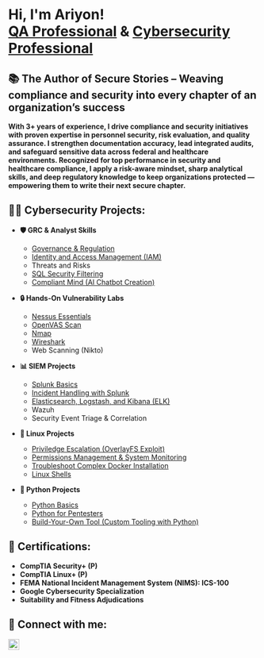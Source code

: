 <h1>Hi, I'm Ariyon! <br/><a href="https://github.com/AJENt8">QA Professional</a> & <a href="https://www.linkedin.com/in/ariyon-jennings/">Cybersecurity Professional</a></h1>

<h2>📚  The Author of Secure Stories – Weaving compliance and security into every chapter of an organization’s success</h2> 
<b>With 3+ years of experience, I drive compliance and security initiatives with proven expertise in personnel security, risk evaluation, and quality assurance. I strengthen documentation accuracy, lead integrated audits, and safeguard sensitive data across federal and healthcare environments. Recognized for top performance in security and healthcare compliance, I apply a risk-aware mindset, sharp analytical skills, and deep regulatory knowledge to keep organizations protected — empowering them to write their next secure chapter.</b>


<h2>👩‍💻 Cybersecurity Projects:</h2>

- <b>🛡️ GRC & Analyst Skills</b>
  - [Governance & Regulation](https://github.com/AJENt8/Governance-Regulation/blob/main/README.md)
  - [Identity and Access Management (IAM)](https://github.com/AJENt8/IAM-AWSBuilderLab/blob/main/README.md)
  - Threats and Risks
  - [SQL Security Filtering](https://github.com/AJENt8/SQL-Security-Filtering/blob/main/README.md)
  - [Compliant Mind (AI Chatbot Creation)](https://github.com/AJENt8/CompliantMind/blob/main/README.md) 
  
- <b>🔒 Hands-On Vulnerability Labs</b>
  - [Nessus Essentials](https://github.com/AJENt8/Nessus-Vulnerability-Management/blob/main/README.md)
  - [OpenVAS Scan](https://github.com/AJENt8/OpenVAS/blob/main/README.md)
  - [Nmap](https://github.com/AJENt8/Nmap/blob/main/README.md)
  - [Wireshark](https://github.com/AJENt8/Wireshark/blob/main/README.md)
  - Web Scanning (Nikto)

- <b> 📊 SIEM Projects </b>
  - [Splunk Basics](https://github.com/AJENt8/Splunk-Basics/blob/main/README.md)
  - [Incident Handling with Splunk](https://github.com/AJENt8/Incident-Handling-Splunk/blob/main/README.md)
  - [Elasticsearch, Logstash, and Kibana (ELK)](https://github.com/AJENt8/ELK/blob/main/README.md)
  - Wazuh
  - Security Event Triage & Correlation
    
- <b>🐧 Linux Projects</b>
  - [Priviledge Escalation (OverlayFS Exploit)](https://github.com/AJENt8/Linux-Privilege-Escalation)
  - [Permissions Management & System Monitoring](https://github.com/AJENt8/Linux-Permissions-Monitoring/blob/main/README.md)
  - [Troubleshoot Complex Docker Installation](https://github.com/AJENt8/docker.io-Installation/blob/main/README.md)
  - [Linux Shells](https://github.com/AJENt8/LinuxShells/blob/main/README.md)
- <b>🐍 Python Projects</b>
  - [Python Basics](https://github.com/AJENt8/PythonProgramming/blob/main/README.md)
  - [Python for Pentesters](https://github.com/AJENt8/Python-For-Pentesters/blob/main/README.md)
  - [Build-Your-Own Tool (Custom Tooling with Python)](https://github.com/AJENt8/Custom-Tooling-Python/blob/main/README.md)
    

<h2>📄 Certifications:</h2>

- <b>CompTIA Security+ (P)</b>
- <b>CompTIA Linux+ (P)</b>
- <b>FEMA National Incident Management System (NIMS): ICS-100</b>
- <b>Google Cybersecurity Specialization</b>
- <b>Suitability and Fitness Adjudications</b>

<h2> 🤳 Connect with me:</h2>

[<img align="left" alt="JoshMadakor | LinkedIn" width="22px" src="https://cdn.jsdelivr.net/npm/simple-icons@v3/icons/linkedin.svg" />][linkedin]


[linkedin]: https://www.linkedin.com/in/ariyon-jennings

<!--
**joshmadakor1/joshmadakor1** is a ✨ _special_ ✨ repository because its `README.md` (this file) appears on your GitHub profile.

Here are some ideas to get you started:

- 🔭 I’m currently working on ...
- 🌱 I’m currently learning ...
- 👯 I’m looking to collaborate on ...
- 🤔 I’m looking for help with ...
- 💬 Ask me about ...
- 📫 How to reach me: ...
- 😄 Pronouns: ...
- ⚡ Fun fact: ...
-->
